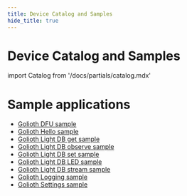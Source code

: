```yaml
---
title: Device Catalog and Samples
hide_title: true
---
```


# Device Catalog and Samples

import Catalog from '/docs/partials/catalog.mdx'

<Catalog />

# Sample applications

- [Golioth DFU sample](/firmware/zephyr-sdk/samples/dfu)
- [Golioth Hello sample](/firmware/zephyr-sdk/samples/hello)
- [Golioth Light DB get sample](/firmware/zephyr-sdk/samples/lightdb/get)
- [Golioth Light DB observe
  sample](/firmware/zephyr-sdk/samples/lightdb/observe)
- [Golioth Light DB set sample](/firmware/zephyr-sdk/samples/lightdb/set)
- [Golioth Light DB LED sample](/firmware/zephyr-sdk/samples/lightdb_led)
- [Golioth Light DB stream sample](/firmware/zephyr-sdk/samples/lightdb_stream)
- [Golioth Logging sample](/firmware/zephyr-sdk/samples/logging)
- [Golioth Settings sample](/firmware/zephyr-sdk/samples/settings)
